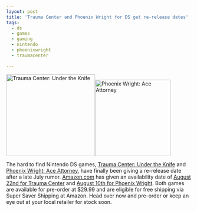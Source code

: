 ```yaml
---
layout: post
title: 'Trauma Center and Phoenix Wright for DS get re-release dates'
tags:
  - ds
  - games
  - gaming
  - nintendo
  - phoenixwright
  - traumacenter

---
```


<a href="http://www.amazon.com/gp/product/images/B0009K7ESC/ref=dp_image_0/103-9225018-5001468?ie=UTF8&amp;n=468642&amp;s=videogames" onclick="return amz_js_PopWin('http://www.amazon.com/gp/product/images/B0009K7ESC/ref=dp_image_0/103-9225018-5001468?ie=UTF8&n=468642&s=videogames','AmazonHelp','width=700,height=600,resizable=1,scrollbars=1,toolbar=0,status=1');" target="AmazonHelp"><img src="http://ec1.images-amazon.com/images/P/B0009K7ESC.01._AA280_SCLZZZZZZZ_V63712240_.jpg" alt="Trauma Center:  Under the Knife" id="prodImage" border="0" height="222" width="241" /></a><a href="http://www.amazon.com/gp/product/images/B000B69E96/ref=dp_image_0/103-9225018-5001468?ie=UTF8&amp;n=468642&amp;s=videogames" onclick="return amz_js_PopWin('http://www.amazon.com/gp/product/images/B000B69E96/ref=dp_image_0/103-9225018-5001468?ie=UTF8&n=468642&s=videogames','AmazonHelp','width=700,height=600,resizable=1,scrollbars=1,toolbar=0,status=1');" target="AmazonHelp"><img src="http://ec1.images-amazon.com/images/P/B000B69E96.01._AA280_SCLZZZZZZZ_V64458548_.jpg" alt="Phoenix Wright: Ace Attorney" id="prodImage" border="0" height="207" width="205" /></a>

The hard to find Nintendo DS games, <a href="http://www.atlus.com/trauma_center/">Trauma Center: Under the Knife</a> and <a href="http://www.capcom.com/phoenixwright/">Phoenix Wright: Ace Attorney</a>, have finally been giving a re-release date after a late July rumor. <a href="http://www.amazon.com">Amazon.com</a> has given an availability date of <a href="http://www.amazon.com/gp/product/B0009K7ESC/sr=8-1/qid=1153949091/ref=pd_bbs_1/103-9225018-5001468?ie=UTF8">August 22nd for Trauma Center</a> and <a href="http://www.amazon.com/gp/product/B000B69E96/sr=8-2/qid=1153949091/ref=pd_bbs_2/103-9225018-5001468?ie=UTF8">August 10th for Phoenix Wright</a>. Both games are available for pre-order at $29.99 and are eligible for free shipping via Super Saver Shipping at Amazon. Head over now and pre-order or keep an eye out at your local retailer for stock soon.

<!-- technorati tags begin -->
<!-- technorati tags end -->
